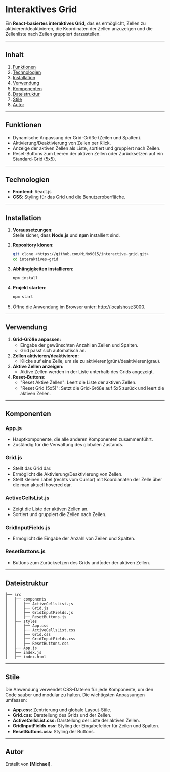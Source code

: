 # **Interaktives Grid**

Ein **React-basiertes interaktives Grid**, das es ermöglicht, Zellen zu aktivieren/deaktivieren, die Koordinaten der Zellen anzuzeigen und die Zellenliste nach Zeilen gruppiert darzustellen.

---

## **Inhalt**
1. [Funktionen](#funktionen)
2. [Technologien](#technologien)
3. [Installation](#installation)
4. [Verwendung](#verwendung)
5. [Komponenten](#komponenten)
6. [Dateistruktur](#dateistruktur)
7. [Stile](#stile)
8. [Autor](#autor)
---

## **Funktionen**
- Dynamische Anpassung der Grid-Größe (Zeilen und Spalten).
- Aktivierung/Deaktivierung von Zellen per Klick.
- Anzeige der aktiven Zellen als Liste, sortiert und gruppiert nach Zeilen.
- Reset-Buttons zum Leeren der aktiven Zellen oder Zurücksetzen auf ein Standard-Grid (5x5).

---

## **Technologien**
- **Frontend**: React.js
- **CSS**: Styling für das Grid und die Benutzeroberfläche.

---

## **Installation**

1. **Voraussetzungen**:  
   Stelle sicher, dass **Node.js** und **npm** installiert sind.

2. **Repository klonen**:
   ```bash
   git clone <https://github.com/MiNo9015/interactive-grid.git>
   cd interaktives-grid
   ```

3. **Abhängigkeiten installieren**:
   ```bash
   npm install
   ```

4. **Projekt starten**:
   ```bash
   npm start
   ```

5. Öffne die Anwendung im Browser unter: [http://localshost:3000](http://localhost:3000).
 
---

## **Verwendung**
1. **Grid-Größe anpassen:**
   - Eingabe der gewünschten Anzahl an Zeilen und Spalten.
   - Grid passt sich automatisch an.
2. **Zellen aktivieren/deaktivieren:**
   - Klicke auf eine Zelle, um sie zu aktivieren(grün)/deaktivieren(grau).
3. **Aktive Zellen anzeigen:**
   - Aktive Zellen werden in der Liste unterhalb des Grids angezeigt.
4. **Reset-Buttons:**
   - "Reset Aktive Zellen": Leert die Liste der aktiven Zellen.
   - "Reset Grid (5x5)": Setzt die Grid-Größe auf 5x5 zurück und leert die aktiven Zellen.

---

## **Komponenten**
### **App.js**
- Hauptkomponente, die alle anderen Komponenten zusammenführt.
- Zuständig für die Verwaltung des globalen Zustands.

### **Grid.js**
- Stellt das Grid dar.
- Ermöglicht die Aktivierung/Deaktivierung von Zellen.
- Stellt kleinen Label (rechts vom Cursor) mit Koordianaten der Zelle über die man aktuell hovered dar.

### **ActiveCellsList.js**
- Zeigt die Liste der aktiven Zellen an.
- Sortiert und gruppiert die Zellen nach Zeilen.

### **GridInputFields.js**
- Ermöglicht die Eingabe der Anzahl von Zeilen und Spalten.

### **ResetButtons.js**
- Buttons zum Zurücksetzen des Grids und|oder der aktiven Zellen.

---

## **Dateistruktur**
```plaintext
├── src
│   ├── components
│   │   ├── ActiveCellsList.js
│   │   ├── Grid.js
│   │   ├── GridInputFields.js
│   │   ├── ResetButtons.js
│   ├── styles
│   │   ├── App.css
│   │   ├── ActiveCellsList.css
│   │   ├── Grid.css
│   │   ├── GridInputFields.css
│   │   ├── ResetButtons.css
│   ├── App.js
│   ├── index.js
│   ├── index.html
```

---

## **Stile**
Die Anwendung verwendet CSS-Dateien für jede Komponente, um den Code sauber und modular zu halten. Die wichtigsten Anpassungen umfassen:

- **App.css:** Zentrierung und globale Layout-Stile.
- **Grid.css:** Darstellung des Grids und der Zellen.
- **ActiveCellsList.css:** Darstellung der Liste der aktiven Zellen.
- **GridInputFields.css:** Styling der Eingabefelder für Zeilen und Spalten.
- **ResetButtons.css:** Styling der Buttons.

---

## **Autor**
Erstellt von **[Michael]**.